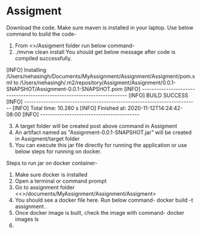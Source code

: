 # Assigment
Download the code.
Make sure maven is installed in your laptop.
Use below command to build the code-
  1. From <>/Assigment folder run below command-
  2. ./mvnw clean install
You should get below message after code is compiled successfully.

[INFO] Installing /Users/nehasingh/Documents/MyAssignment/Assignment/Assigment/pom.xml to /Users/nehasingh/.m2/repository/Assigment/Assignment/0.0.1-SNAPSHOT/Assignment-0.0.1-SNAPSHOT.pom
[INFO] ------------------------------------------------------------------------
[INFO] BUILD SUCCESS
[INFO] ------------------------------------------------------------------------
[INFO] Total time:  10.280 s
[INFO] Finished at: 2020-11-12T14:24:42-08:00
[INFO] -----------------------------------------

  3. A target folder will be created post above command in Assigment
  4. An artifact named as "Assignment-0.0.1-SNAPSHOT.jar" will be created in Assigment/target folder
  5. You can execute this jar file directly for running the application or use below steps for running on docker.
  
  Steps to run jar on docker container-
  1. Make sure docker is installed
  2. Open a terminal or command prompt
  3. Go to assignment folder <<>/documents/MyAssignment/Assignment/Assigment>
  4. You should see a docker file here. Run below command-
  docker build -t assignment .
  5. Once docker image is built, check the image with command- docker images ls
  6. 
  

